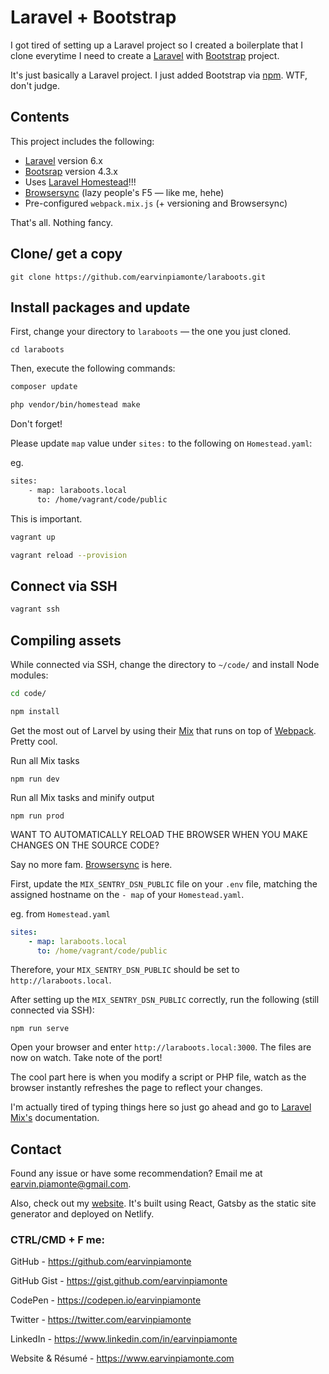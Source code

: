 # Laravel + Bootstrap

I got tired of setting up a Laravel project so I created a boilerplate that I clone everytime I need to create a [Laravel](https://laravel.com/) with [Bootstrap](https://getbootstrap.com/) project.

It's just basically a Laravel project. I just added Bootstrap via [npm](https://www.npmjs.com). WTF, don't judge.

## Contents

This project includes the following:

-   [Laravel](https://laravel.com/) version 6.x
-   [Bootsrap](https://getbootstrap.com/) version 4.3.x
-   Uses [Laravel Homestead](https://laravel.com/docs/6.x/homestead)!!!
-   [Browsersync](https://www.browsersync.io/) (lazy people's F5 &mdash; like me, hehe)
-   Pre-configured `webpack.mix.js` (+ versioning and Browsersync)

That's all. Nothing fancy.

## Clone/ get a copy

```
git clone https://github.com/earvinpiamonte/laraboots.git
```

## Install packages and update

First, change your directory to `laraboots` &mdash; the one you just cloned.

```
cd laraboots
```

Then, execute the following commands:

```bash
composer update
```

```bash
php vendor/bin/homestead make
```

Don't forget!

Please update `map` value under `sites:` to the following on `Homestead.yaml`:

eg.

```bash
sites:
    - map: laraboots.local
      to: /home/vagrant/code/public
```

This is important.

```bash
vagrant up
```

```bash
vagrant reload --provision
```

## Connect via SSH

```bash
vagrant ssh
```

## Compiling assets

While connected via SSH, change the directory to `~/code/` and install Node modules:

```bash
cd code/
```

```bash
npm install
```

Get the most out of Larvel by using their [Mix](https://laravel.com/docs/6.0/mix) that runs on top of [Webpack](https://webpack.js.org/). Pretty cool.

Run all Mix tasks

```
npm run dev
```

Run all Mix tasks and minify output

```
npm run prod
```

WANT TO AUTOMATICALLY RELOAD THE BROWSER WHEN YOU MAKE CHANGES ON THE SOURCE CODE?

Say no more fam. [Browsersync](https://www.browsersync.io/) is here.

First, update the `MIX_SENTRY_DSN_PUBLIC` file on your `.env` file, matching the assigned hostname on the `- map` of your `Homestead.yaml`.

eg. from `Homestead.yaml`

```yaml
sites:
    - map: laraboots.local
      to: /home/vagrant/code/public
```

Therefore, your `MIX_SENTRY_DSN_PUBLIC` should be set to `http://laraboots.local`.

After setting up the `MIX_SENTRY_DSN_PUBLIC` correctly, run the following (still connected via SSH):

```
npm run serve
```

Open your browser and enter `http://laraboots.local:3000`. The files are now on watch. Take note of the port!

The cool part here is when you modify a script or PHP file, watch as the browser instantly refreshes the page to reflect your changes.

I'm actually tired of typing things here so just go ahead and go to [Laravel Mix's](https://laravel.com/docs/6.0/mix) documentation.

## Contact

Found any issue or have some recommendation? Email me at [earvin.piamonte@gmail.com](mailto:earvin.piamonte@gmail.com).

Also, check out my [website](https://earvinpiamonte.com). It's built using React, Gatsby as the static site generator and deployed on Netlify.

### CTRL/CMD + F me:

GitHub - https://github.com/earvinpiamonte

GitHub Gist - https://gist.github.com/earvinpiamonte

CodePen - https://codepen.io/earvinpiamonte

Twitter - https://twitter.com/earvinpiamonte

LinkedIn - https://www.linkedin.com/in/earvinpiamonte

Website & Résumé - https://www.earvinpiamonte.com
